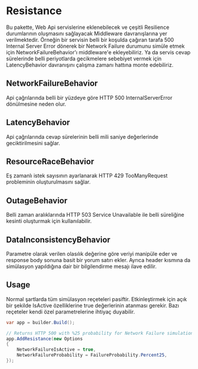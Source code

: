 # Resistance

Bu pakette, Web Api servislerine eklenebilecek ve çeşitli Resilience durumlarının oluşmasını sağlayacak Middleware davranışlarına yer verilmektedir. Örneğin bir servisin belli bir koşulda çağıran tarafa 500 Internal Server Error dönerek bir Network Failure durumunu simüle etmek için NetworkFailureBehavior'ı middleware'e ekleyebiliriz. Ya da servis cevap sürelerinde belli periyotlarda gecikmelere sebebiyet vermek için LatencyBehavior davranışını çalışma zamanı hattına monte edebiliriz.

## NetworkFailureBehavior

Api çağrılarında belli bir yüzdeye göre HTTP 500 InternalServerError dönülmesine neden olur.

## LatencyBehavior

Api çağrılarında cevap sürelerinin belli mili saniye değerlerinde geciktirilmesini sağlar.

## ResourceRaceBehavior

Eş zamanlı istek sayısının ayarlanarak HTTP 429 TooManyRequest probleminin oluşturulmasını sağlar.

## OutageBehavior

Belli zaman aralıklarında HTTP 503 Service Unavailable ile belli süreliğine kesinti oluşturmak için kullanılabilir.

## DataInconsistencyBehavior

Parametre olarak verilen olasılık değerine göre veriyi manipüle eder ve response body sonuna basit bir yorum satırı ekler. Ayrıca header kısmına da simülasyon yapıldığına dair bir bilgilendirme mesajı ilave edilir.

## Usage

Normal şartlarda tüm simülasyon reçeteleri pasiftir. Etkinleştirmek için açık bir şekilde IsActive özelliklerine true değerlerinin atanması gerekir. Bazı reçeteler kendi özel parametrelerine ihtiyaç duyabilir.

```csharp
var app = builder.Build();

// Returns HTTP 500 with %25 probability for Network Failure simulation
app.AddResistance(new Options
{
    NetworkFailureIsActive = true,
    NetworkFailureProbability = FailureProbability.Percent25,
});

```
